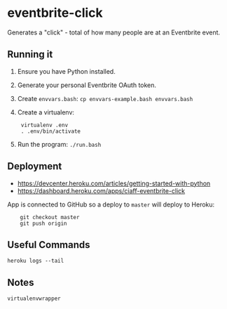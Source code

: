 eventbrite-click
================

Generates a "click" - total of how many people are at an Eventbrite event.


Running it
----------

1. Ensure you have Python installed.
1. Generate your personal Eventbrite OAuth token.
1. Create `envvars.bash`: `cp envvars-example.bash envvars.bash`
1. Create a virtualenv:

        virtualenv .env
        . .env/bin/activate

1. Run the program: `./run.bash`


Deployment
----------

* https://devcenter.heroku.com/articles/getting-started-with-python
* https://dashboard.heroku.com/apps/ciaff-eventbrite-click


App is connected to GitHub so a deploy to `master` will deploy to Heroku:

        git checkout master
        git push origin

Useful Commands
---------------

    heroku logs --tail


Notes
-----

    virtualenvwrapper
